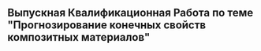 ## Выпускная Квалификационная Работа по теме "Прогнозирование конечных свойств композитных материалов"
